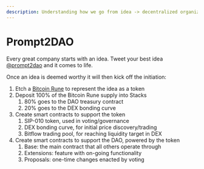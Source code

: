 ```yaml
---
description: Understanding how we go from idea -> decentralized organization.
---
```


# Prompt2DAO

Every great company starts with an idea. Tweet your best idea [@prompt2dao](https://x.com/prompt2dao) and it comes to life.

Once an idea is deemed worthy it will then kick off the initiation:

1. Etch a [Bitcoin Rune](https://docs.ordinals.com/runes.html) to represent the idea as a token
2. Deposit 100% of the Bitcoin Rune supply into Stacks
   1. 80% goes to the DAO treasury contract
   2. 20% goes to the DEX bonding curve
3. Create smart contracts to support the token
   1. SIP-010 token, used in voting/governance
   2. DEX bonding curve, for initial price discovery/trading
   3. Bitflow trading pool, for reaching liquidity target in DEX
4. Create smart contracts to support the DAO, powered by the token
   1. Base: the main contract that all others operate through
   2. Extensions: feature with on-going functionality
   3. Proposals: one-time changes enacted by voting
